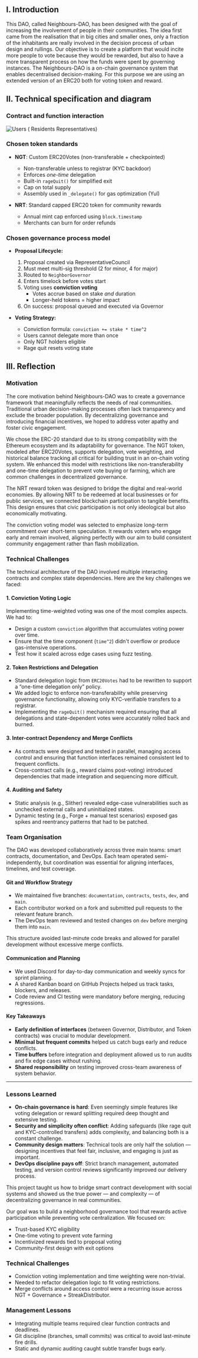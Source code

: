 ## I. Introduction

This DAO, called Neighbours-DAO, has been designed with the goal of increasing the involvement of people in their communities. The idea first came from the realisation that in big cities and smaller ones, only a fraction of the inhabitants are really involved in the decision process of urban design and rullings. Our objective is to create a platform that would incite more people to vote because they would be rewarded, but also to have a more transparent process on how the funds were spent by governing instances. The Neighbours-DAO is a on-chain governance system that enables decentralised decision-making. For this purpose we are using an extended version of an ERC20 both for voting token and reward. 

## II. Technical specification and diagram



### Contract and function interaction 
![Users ( Residents Representatives)](https://github.com/user-attachments/assets/ca0144b1-4d99-4ab9-952c-4ff806f29686)
### Chosen token standards


- **NGT**: Custom ERC20Votes (non-transferable + checkpointed)
  - Non-transferable unless to registrar (KYC backdoor)
  - Enforces *one-time* delegation
  - Built-in `rageQuit()` for simplified exit
  - Cap on total supply
  - Assembly used in `_delegate()` for gas optimization (Yul)

- **NRT**: Standard capped ERC20 token for community rewards
  - Annual mint cap enforced using `block.timestamp`
  - Merchants can burn for order refunds

### Chosen governance process model


- **Proposal Lifecycle:**
  1. Proposal created via RepresentativeCouncil
  2. Must meet multi-sig threshold (2 for minor, 4 for major)
  3. Routed to `NeighborGovernor`
  4. Enters timelock before votes start
  5. Voting uses **conviction voting**
     - Votes accrue based on stake *and* duration
     - Longer-held tokens = higher impact
  6. On success: proposal queued and executed via Governor
     
- **Voting Strategy:**
  - Conviction formula: `conviction += stake * time^2`
  - Users cannot delegate more than once
  - Only NGT holders eligible
  - Rage quit resets voting state
 
## III. Reflection 
### Motivation

The core motivation behind Neighbours-DAO was to create a governance framework that meaningfully reflects the needs of real communities. Traditional urban decision-making processes often lack transparency and exclude the broader population. By decentralizing governance and introducing financial incentives, we hoped to address voter apathy and foster civic engagement.

We chose the ERC-20 standard due to its strong compatibility with the Ethereum ecosystem and its adaptability for governance. The NGT token, modeled after ERC20Votes, supports delegation, vote weighting, and historical balance tracking all critical for building trust in an on-chain voting system. We enhanced this model with restrictions like non-transferability and one-time delegation to prevent vote buying or farming, which are common challenges in decentralized governance.

The NRT reward token was designed to bridge the digital and real-world economies. By allowing NRT to be redeemed at local businesses or for public services, we connected blockchain participation to tangible benefits. This design ensures that civic participation is not only ideological but also economically motivating.

The conviction voting model was selected to emphasize long-term commitment over short-term speculation. It rewards voters who engage early and remain involved, aligning perfectly with our aim to build consistent community engagement rather than flash mobilization.

### Technical Challenges

The technical architecture of the DAO involved multiple interacting contracts and complex state dependencies. Here are the key challenges we faced:

#### 1. **Conviction Voting Logic**
Implementing time-weighted voting was one of the most complex aspects. We had to:
- Design a custom `conviction` algorithm that accumulates voting power over time.
- Ensure that the time component (`time^2`) didn't overflow or produce gas-intensive operations.
- Test how it scaled across edge cases using fuzz testing.

#### 2. **Token Restrictions and Delegation**
- Standard delegation logic from `ERC20Votes` had to be rewritten to support a “one-time delegation only” policy.
- We added logic to enforce non-transferability while preserving governance functionality, allowing only KYC-verifiable transfers to a registrar.
- Implementing the `rageQuit()` mechanism required ensuring that all delegations and state-dependent votes were accurately rolled back and burned.

#### 3. **Inter-contract Dependency and Merge Conflicts**
- As contracts were designed and tested in parallel, managing access control and ensuring that function interfaces remained consistent led to frequent conflicts.
- Cross-contract calls (e.g., reward claims post-voting) introduced dependencies that made integration and sequencing more difficult.

#### 4. **Auditing and Safety**
- Static analysis (e.g., Slither) revealed edge-case vulnerabilities such as unchecked external calls and uninitialized states.
- Dynamic testing (e.g., Forge + manual test scenarios) exposed gas spikes and reentrancy patterns that had to be patched.


### Team Organisation

The DAO was developed collaboratively across three main teams: smart contracts, documentation, and DevOps. Each team operated semi-independently, but coordination was essential for aligning interfaces, timelines, and test coverage.

#### Git and Workflow Strategy
- We maintained five branches: `documentation`, `contracts`, `tests`, `dev`, and `main`.
- Each contributor worked on a fork and submitted pull requests to the relevant feature branch.
- The DevOps team reviewed and tested changes on `dev` before merging them into `main`.

This structure avoided last-minute code breaks and allowed for parallel development without excessive merge conflicts.

#### Communication and Planning
- We used Discord for day-to-day communication and weekly syncs for sprint planning.
- A shared Kanban board on GitHub Projects helped us track tasks, blockers, and releases.
- Code review and CI testing were mandatory before merging, reducing regressions.

#### Key Takeaways
- **Early definition of interfaces** (between Governor, Distributor, and Token contracts) was crucial to modular development.
- **Minimal but frequent commits** helped us catch bugs early and reduce conflicts.
- **Time buffers** before integration and deployment allowed us to run audits and fix edge cases without rushing.
- **Shared responsibility** on testing improved cross-team awareness of system behavior.

---

### Lessons Learned

- **On-chain governance is hard**: Even seemingly simple features like voting delegation or reward splitting required deep thought and extensive testing.
- **Security and simplicity often conflict**: Adding safeguards (like rage quit and KYC-controlled transfers) adds complexity, and balancing both is a constant challenge.
- **Community design matters**: Technical tools are only half the solution — designing incentives that feel fair, inclusive, and engaging is just as important.
- **DevOps discipline pays off**: Strict branch management, automated testing, and version control reviews significantly improved our delivery process.

This project taught us how to bridge smart contract development with social systems and showed us the true power — and complexity — of decentralizing governance in real communities.

Our goal was to build a neighborhood governance tool that rewards active participation while preventing vote centralization. We focused on:

- Trust-based KYC eligibility
- One-time voting to prevent vote farming
- Incentivized rewards tied to proposal voting
- Community-first design with exit options

### Technical Challenges

- Conviction voting implementation and time weighting were non-trivial.
- Needed to refactor delegation logic to fit voting restrictions.
- Merge conflicts around access control were a recurring issue across NGT + Governance + StreakDistributor.

### Management Lessons

- Integrating multiple teams required clear function contracts and deadlines.
- Git discipline (branches, small commits) was critical to avoid last-minute fire drills.
- Static and dynamic auditing caught subtle transfer bugs early.
